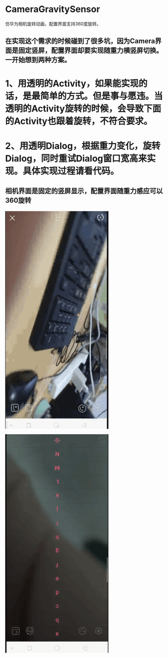 # CameraGravitySensor
仿华为相机旋转动画，配置界面支持360度旋转。

## 在实现这个需求的时候碰到了很多坑，因为Camera界面是固定竖屏，配置界面却要实现随重力横竖屏切换。一开始想到两种方案。
# 1、用透明的Activity，如果能实现的话，是最简单的方式。但是事与愿违。当透明的Activity旋转的时候，会导致下面的Activity也跟着旋转，不符合要求。
# 2、用透明Dialog，根据重力变化，旋转Dialog，同时重试Dialog窗口宽高来实现。具体实现过程请看代码。

## 相机界面是固定的竖屏显示，配置界面随重力感应可以360旋转

![image](https://github.com/aLittleGreens/CameraGravitySensor/blob/master/app/src/screencap/camera.gif?raw=true)

![image](https://github.com/aLittleGreens/CameraGravitySensor/blob/master/app/src/screencap/camera1.gif?raw=true)


